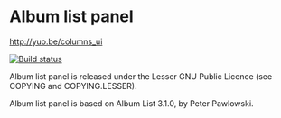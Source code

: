 # Album list panel

http://yuo.be/columns_ui

[![Build status](https://reupen.visualstudio.com/Columns%20UI/_apis/build/status/reupen.album_list_panel?branchName=master)](https://reupen.visualstudio.com/Columns%20UI/_build/latest?definitionId=8&branchName=master)

Album list panel is released under the Lesser GNU Public Licence (see COPYING and COPYING.LESSER).

Album list panel is based on Album List 3.1.0, by Peter Pawlowski.
